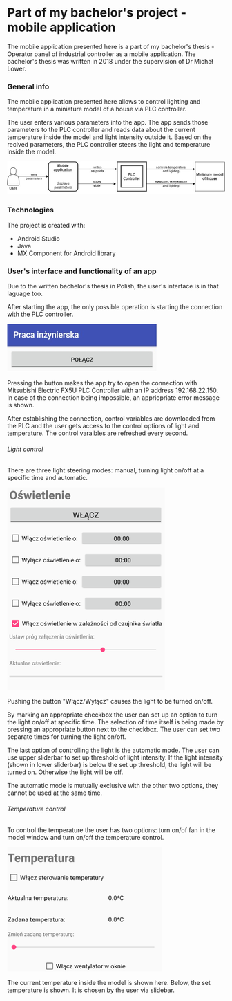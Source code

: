 # Part of my bachelor's project - mobile application
The mobile application presented here is a part of my bachelor's thesis - Operator panel of industrial controller as a mobile application. The bachelor's thesis was written in 2018 under the supervision of Dr Michał Lower.

### General info
The mobile application presented here allows to control lighting and temperature in a miniature model of a house via PLC controller.

The user enters various parameters into the app. The app sends those parameters to the PLC controller and reads data about the current temperature inside the model and light intensity outside it. Based on the recived parameters, the PLC controller steers the light and temperature inside the model.

![general info about app](./photos_for_readme/ENG_diagram_oswietlenie.jpg)

### Technologies
The project is created with:
* Android Studio
* Java
* MX Component for Android library

### User's interface and functionality of an app
Due to the written bachelor's thesis in Polish, the user's interface is in that laguage too.

After starting the app, the only possible operation is starting the connection with the PLC controller.

![general info about app](./photos_for_readme/UI_at_start.jpg)

Pressing the button makes the app try to open the connection with Mitsubishi Electric FX5U PLC Controller with an IP address 192.168.22.150. In case of the connection being impossible, an appriopriate error message is shown.

After establishing the connection, control variables are downloaded from the PLC and the user gets access to the control options of light and temperature. The control varaibles are refreshed every second.

###### Light control
There are three light steering modes: manual, turning light on/off at a specific time and automatic.

![look of light control interface](./photos_for_readme/light_control.png)

Pushing the button "Włącz/Wyłącz" causes the light to be turned on/off.

By marking an appropriate checkbox the user can set up an option to turn the light on/off at specific time. The selection of time itself is being made by pressing an appropriate button next to the checkbox. The user can set two separate times for turning the light on/off.

The last option of controlling the light is the automatic mode. The user can use upper sliderbar to set up threshold of light intensity. If the light intensity (shown in lower sliderbar) is below the set up threshold, the light will be turned on. Otherwise the light will be off.

The automatic mode is mutually exclusive with the other two options, they cannot be used at the same time.

###### Temperature control

To control the temperature the user has two options: turn on/of fan in the model window and turn on/off the temperature control. 

![look of light control interface](./photos_for_readme/temperature_control.png)

The current temperature inside the model is shown here. Below, the set temperature is shown. It is chosen by the user via slidebar.